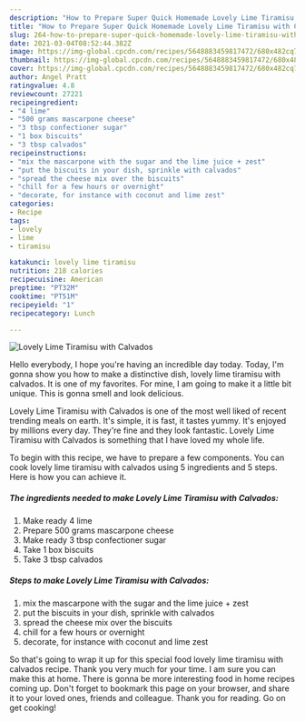 ```yaml
---
description: "How to Prepare Super Quick Homemade Lovely Lime Tiramisu with Calvados"
title: "How to Prepare Super Quick Homemade Lovely Lime Tiramisu with Calvados"
slug: 264-how-to-prepare-super-quick-homemade-lovely-lime-tiramisu-with-calvados
date: 2021-03-04T08:52:44.382Z
image: https://img-global.cpcdn.com/recipes/5648883459817472/680x482cq70/lovely-lime-tiramisu-with-calvados-recipe-main-photo.jpg
thumbnail: https://img-global.cpcdn.com/recipes/5648883459817472/680x482cq70/lovely-lime-tiramisu-with-calvados-recipe-main-photo.jpg
cover: https://img-global.cpcdn.com/recipes/5648883459817472/680x482cq70/lovely-lime-tiramisu-with-calvados-recipe-main-photo.jpg
author: Angel Pratt
ratingvalue: 4.8
reviewcount: 27221
recipeingredient:
- "4 lime"
- "500 grams mascarpone cheese"
- "3 tbsp confectioner sugar"
- "1 box biscuits"
- "3 tbsp calvados"
recipeinstructions:
- "mix the mascarpone with the sugar and the lime juice + zest"
- "put the biscuits in your dish, sprinkle with calvados"
- "spread the cheese mix over the biscuits"
- "chill for a few hours or overnight"
- "decorate, for instance with coconut and lime zest"
categories:
- Recipe
tags:
- lovely
- lime
- tiramisu

katakunci: lovely lime tiramisu 
nutrition: 218 calories
recipecuisine: American
preptime: "PT32M"
cooktime: "PT51M"
recipeyield: "1"
recipecategory: Lunch

---
```



![Lovely Lime Tiramisu with Calvados](https://img-global.cpcdn.com/recipes/5648883459817472/680x482cq70/lovely-lime-tiramisu-with-calvados-recipe-main-photo.jpg)

Hello everybody, I hope you're having an incredible day today. Today, I'm gonna show you how to make a distinctive dish, lovely lime tiramisu with calvados. It is one of my favorites. For mine, I am going to make it a little bit unique. This is gonna smell and look delicious.

Lovely Lime Tiramisu with Calvados is one of the most well liked of recent trending meals on earth. It's simple, it is fast, it tastes yummy. It's enjoyed by millions every day. They're fine and they look fantastic. Lovely Lime Tiramisu with Calvados is something that I have loved my whole life.




To begin with this recipe, we have to prepare a few components. You can cook lovely lime tiramisu with calvados using 5 ingredients and 5 steps. Here is how you can achieve it.

<!--inarticleads1-->

##### The ingredients needed to make Lovely Lime Tiramisu with Calvados:

1. Make ready 4 lime
1. Prepare 500 grams mascarpone cheese
1. Make ready 3 tbsp confectioner sugar
1. Take 1 box biscuits
1. Take 3 tbsp calvados




<!--inarticleads2-->

##### Steps to make Lovely Lime Tiramisu with Calvados:

1. mix the mascarpone with the sugar and the lime juice + zest
1. put the biscuits in your dish, sprinkle with calvados
1. spread the cheese mix over the biscuits
1. chill for a few hours or overnight
1. decorate, for instance with coconut and lime zest




So that's going to wrap it up for this special food lovely lime tiramisu with calvados recipe. Thank you very much for your time. I am sure you can make this at home. There is gonna be more interesting food in home recipes coming up. Don't forget to bookmark this page on your browser, and share it to your loved ones, friends and colleague. Thank you for reading. Go on get cooking!
